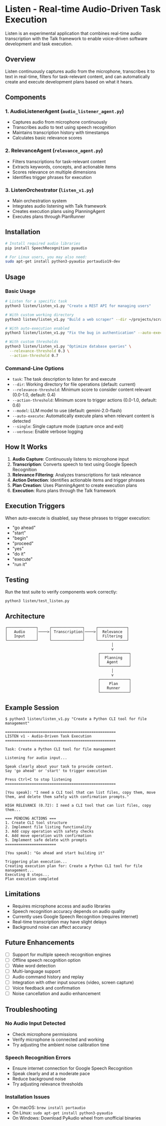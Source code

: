 # Listen - Real-time Audio-Driven Task Execution

Listen is an experimental application that combines real-time audio transcription with the Talk framework to enable voice-driven software development and task execution.

## Overview

Listen continuously captures audio from the microphone, transcribes it to text in real-time, filters for task-relevant content, and can automatically create and execute development plans based on what it hears.

## Components

### 1. AudioListenerAgent (`audio_listener_agent.py`)
- Captures audio from microphone continuously
- Transcribes audio to text using speech recognition
- Maintains transcription history with timestamps
- Calculates basic relevance scores

### 2. RelevanceAgent (`relevance_agent.py`)
- Filters transcriptions for task-relevant content
- Extracts keywords, concepts, and actionable items
- Scores relevance on multiple dimensions
- Identifies trigger phrases for execution

### 3. ListenOrchestrator (`listen_v1.py`)
- Main orchestration system
- Integrates audio listening with Talk framework
- Creates execution plans using PlanningAgent
- Executes plans through PlanRunner

## Installation

```bash
# Install required audio libraries
pip install SpeechRecognition pyaudio

# For Linux users, you may also need:
sudo apt-get install python3-pyaudio portaudio19-dev
```

## Usage

### Basic Usage

```bash
# Listen for a specific task
python3 listen/listen_v1.py "Create a REST API for managing users"

# With custom working directory
python3 listen/listen_v1.py "Build a web scraper" --dir ~/projects/scraper

# With auto-execution enabled
python3 listen/listen_v1.py "Fix the bug in authentication" --auto-execute

# With custom thresholds
python3 listen/listen_v1.py "Optimize database queries" \
  --relevance-threshold 0.3 \
  --action-threshold 0.7
```

### Command-Line Options

- `task`: The task description to listen for and execute
- `--dir`: Working directory for file operations (default: current)
- `--relevance-threshold`: Minimum score to consider content relevant (0.0-1.0, default: 0.4)
- `--action-threshold`: Minimum score to trigger actions (0.0-1.0, default: 0.6)
- `--model`: LLM model to use (default: gemini-2.0-flash)
- `--auto-execute`: Automatically execute plans when relevant content is detected
- `--single`: Single capture mode (capture once and exit)
- `--verbose`: Enable verbose logging

## How It Works

1. **Audio Capture**: Continuously listens to microphone input
2. **Transcription**: Converts speech to text using Google Speech Recognition
3. **Relevance Filtering**: Analyzes transcriptions for task relevance
4. **Action Detection**: Identifies actionable items and trigger phrases
5. **Plan Creation**: Uses PlanningAgent to create execution plans
6. **Execution**: Runs plans through the Talk framework

## Execution Triggers

When auto-execute is disabled, say these phrases to trigger execution:
- "go ahead"
- "start"
- "begin"
- "proceed"
- "yes"
- "do it"
- "execute"
- "run it"

## Testing

Run the test suite to verify components work correctly:

```bash
python3 listen/test_listen.py
```

## Architecture

```
┌─────────────┐     ┌──────────────┐     ┌─────────────┐
│   Audio     │────>│ Transcription│────>│  Relevance  │
│   Input     │     │              │     │  Filtering  │
└─────────────┘     └──────────────┘     └─────────────┘
                                                │
                                                v
                                          ┌─────────────┐
                                          │  Planning   │
                                          │   Agent     │
                                          └─────────────┘
                                                │
                                                v
                                          ┌─────────────┐
                                          │    Plan     │
                                          │   Runner    │
                                          └─────────────┘
```

## Example Session

```
$ python3 listen/listen_v1.py "Create a Python CLI tool for file management"

==================================================
LISTEN v1 - Audio-Driven Task Execution
==================================================

Task: Create a Python CLI tool for file management

Listening for audio input...

Speak clearly about your task to provide context.
Say 'go ahead' or 'start' to trigger execution

Press Ctrl+C to stop listening
==================================================

[You speak]: "I need a CLI tool that can list files, copy them, move them, and delete them safely with confirmation prompts."

HIGH RELEVANCE (0.72): I need a CLI tool that can list files, copy them...

=== PENDING ACTIONS ===
1. Create CLI tool structure
2. Implement file listing functionality
3. Add copy operation with safety checks
4. Add move operation with confirmation
5. Implement safe delete with prompts
=======================

[You speak]: "Go ahead and start building it"

Triggering plan execution...
Creating execution plan for: Create a Python CLI tool for file management...
Executing 8 steps...
Plan execution completed
```

## Limitations

- Requires microphone access and audio libraries
- Speech recognition accuracy depends on audio quality
- Currently uses Google Speech Recognition (requires internet)
- Real-time transcription may have slight delays
- Background noise can affect accuracy

## Future Enhancements

- [ ] Support for multiple speech recognition engines
- [ ] Offline speech recognition option
- [ ] Wake word detection
- [ ] Multi-language support
- [ ] Audio command history and replay
- [ ] Integration with other input sources (video, screen capture)
- [ ] Voice feedback and confirmation
- [ ] Noise cancellation and audio enhancement

## Troubleshooting

### No Audio Input Detected
- Check microphone permissions
- Verify microphone is connected and working
- Try adjusting the ambient noise calibration time

### Speech Recognition Errors
- Ensure internet connection for Google Speech Recognition
- Speak clearly and at a moderate pace
- Reduce background noise
- Try adjusting relevance thresholds

### Installation Issues
- On macOS: `brew install portaudio`
- On Linux: `sudo apt-get install python3-pyaudio`
- On Windows: Download PyAudio wheel from unofficial binaries